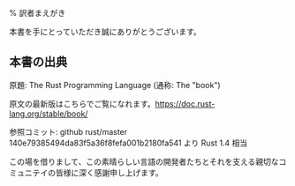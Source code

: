 % 訳者まえがき

本書を手にとっていただき誠にありがとうございます。

## 

## 本書の出典

原題: The Rust Programming Language (通称: The "book")

原文の最新版はこちらでご覧になれます。<https://doc.rust-lang.org/stable/book/>

参照コミット: github rust/master 140e79385494da83f5a36f8fefa001b2180fa541 より Rust 1.4 相当

この場を借りまして、この素晴らしい言語の開発者たちとそれを支える親切なコミュニテイの皆様に深く感謝申し上げます。

